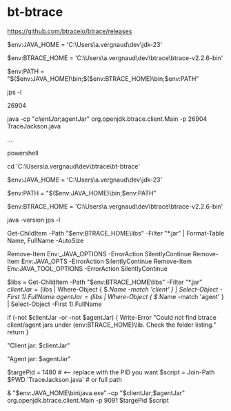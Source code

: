 # bt-btrace

https://github.com/btraceio/btrace/releases


$env:JAVA_HOME = 'C:\Users\a.vergnaud\dev\jdk-23'

$env:BTRACE_HOME = 'C:\Users\a.vergnaud\dev\btrace\btrace-v2.2.6-bin'

$env:PATH = "$($env:JAVA_HOME)\bin;$($env:BTRACE_HOME)\bin;$env:PATH"

jps -l

26904




java -cp "$clientJar;$agentJar" org.openjdk.btrace.client.Main -p 26904 TraceJackson.java

...

powershell

cd 'C:\Users\a.vergnaud\dev\btrace\bt-btrace'

$env:JAVA_HOME = 'C:\Users\a.vergnaud\dev\jdk-23'

$env:PATH = "$($env:JAVA_HOME)\bin;$env:PATH"

$env:BTRACE_HOME = 'C:\Users\a.vergnaud\dev\btrace\btrace-v2.2.6-bin'

java -version
jps -l

Get-ChildItem -Path "$env:BTRACE_HOME\libs" -Filter "*.jar" | Format-Table Name, FullName -AutoSize

Remove-Item Env:_JAVA_OPTIONS -ErrorAction SilentlyContinue
Remove-Item Env:JAVA_OPTS -ErrorAction SilentlyContinue
Remove-Item Env:JAVA_TOOL_OPTIONS -ErrorAction SilentlyContinue

$libs = Get-ChildItem -Path "$env:BTRACE_HOME\libs" -Filter "*.jar"
$clientJar = ($libs | Where-Object { $_.Name -match 'client' } | Select-Object -First 1).FullName
$agentJar  = ($libs | Where-Object { $_.Name -match 'agent'  } | Select-Object -First 1).FullName

if (-not $clientJar -or -not $agentJar) {
  Write-Error "Could not find btrace client/agent jars under $($env:BTRACE_HOME)\lib. Check the folder listing."
  return
}

"Client jar: $clientJar"

"Agent  jar: $agentJar"

$targePid = 1480                # <-- replace with the PID you want
$script = Join-Path $PWD 'TraceJackson.java'  # or full path

& "$env:JAVA_HOME\bin\java.exe" -cp "$clientJar;$agentJar" org.openjdk.btrace.client.Main -p 9091 $targePid $script

